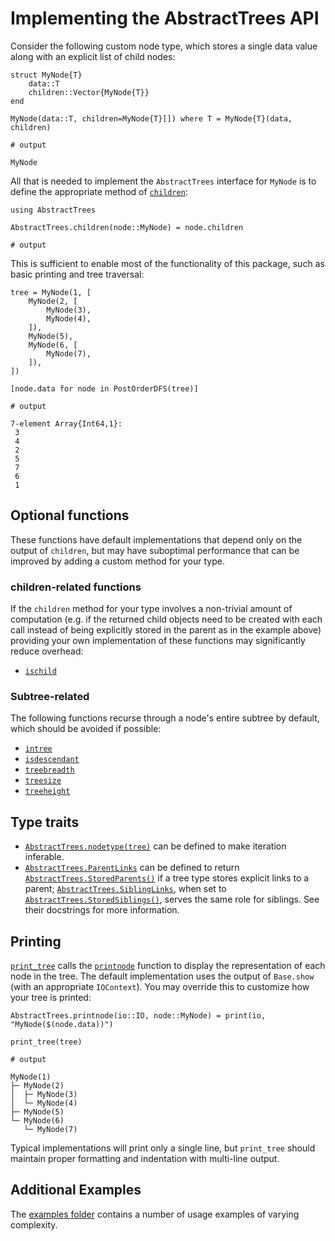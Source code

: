 # Implementing the AbstractTrees API


Consider the following custom node type, which stores a single data value along with an explicit
list of child nodes:


```jldoctest mynode; output = false
struct MyNode{T}
    data::T
    children::Vector{MyNode{T}}
end

MyNode(data::T, children=MyNode{T}[]) where T = MyNode{T}(data, children)

# output

MyNode
```


All that is needed to implement the `AbstractTrees` interface for `MyNode` is to define the
appropriate method of [`children`](@ref):


```jldoctest mynode; output = false
using AbstractTrees

AbstractTrees.children(node::MyNode) = node.children

# output
```


This is sufficient to enable most of the functionality of this package, such as basic printing and
tree traversal:


```jldoctest mynode
tree = MyNode(1, [
    MyNode(2, [
        MyNode(3),
        MyNode(4),
    ]),
    MyNode(5),
    MyNode(6, [
        MyNode(7),
    ]),
])

[node.data for node in PostOrderDFS(tree)]

# output

7-element Array{Int64,1}:
 3
 4
 2
 5
 7
 6
 1
```


## Optional functions

These functions have default implementations that depend only on the output of `children`, but may
have suboptimal performance that can be improved by adding a custom method for your type.


### children-related functions

If the `children` method for your type involves a non-trivial amount of computation (e.g. if the
returned child objects need to be created with each call instead of being explicitly stored in the
parent as in the example above) providing your own implementation of these functions may
significantly reduce overhead:

* [`ischild`](@ref)


### Subtree-related

The following functions recurse through a node's entire subtree by default, which should be avoided
if possible:

* [`intree`](@ref)
* [`isdescendant`](@ref)
* [`treebreadth`](@ref)
* [`treesize`](@ref)
* [`treeheight`](@ref)


## Type traits

* [`AbstractTrees.nodetype(tree)`](@ref) can be defined to make iteration inferable.
* [`AbstractTrees.ParentLinks`](@ref) can be defined to return [`AbstractTrees.StoredParents()`](@ref) if a tree type stores explicit links to a parent; [`AbstractTrees.SiblingLinks`](@ref), when set to [`AbstractTrees.StoredSiblings()`](@ref), serves the same role for siblings. See their docstrings for more information.


## Printing

[`print_tree`](@ref) calls the [`printnode`](@ref) function to display the representation of each
node in the tree. The default implementation uses the output of `Base.show` (with an appropriate
`IOContext`). You may override this to customize how your tree is printed:

```jldoctest mynode
AbstractTrees.printnode(io::IO, node::MyNode) = print(io, "MyNode($(node.data))")

print_tree(tree)

# output

MyNode(1)
├─ MyNode(2)
│  ├─ MyNode(3)
│  └─ MyNode(4)
├─ MyNode(5)
└─ MyNode(6)
   └─ MyNode(7)
```

Typical implementations will print only a single line, but `print_tree` should maintain proper
formatting and indentation with multi-line output.


## Additional Examples

The [examples folder](https://github.com/JuliaCollections/AbstractTrees.jl/tree/master/examples) contains a number of usage examples of varying complexity.
